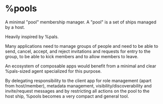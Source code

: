 # %pools
A minimal "pool" membership manager. A "pool" is a set of ships managed by a host.

Heavily inspired by %pals.

Many applications need to manage groups of people and need to be able to send, cancel, accept, and reject invitations and requests for entry to the group, to be able to kick members and to allow members to leave.

An ecosystem of composable apps would benefit from a minimal and clear %pals-sized agent specialized for this purpose.

By delegating responsibility to the client app for role management (apart from host/member), metadata management, visibility/discoverability and invite/request messages and by restricting all actions on the pool to the host ship, %pools becomes a very compact and general tool.
